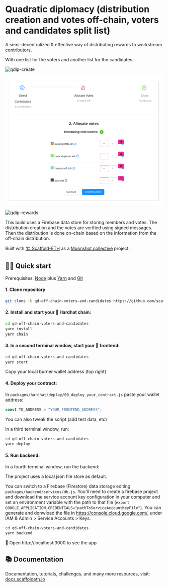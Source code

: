 # Quadratic diplomacy (distribution creation and votes off-chain, voters and candidates split list)

A semi-decentralized & effective way of distributing rewards to workstream contributors.

With one list for the voters and another list for the candidates.

![qdip-create](https://user-images.githubusercontent.com/466652/139717035-12cfc65a-7234-40f7-a8c9-5722337201c0.png)

![Preview](preview.png)

![qdip-rewards](https://user-images.githubusercontent.com/466652/139717062-bf07094a-844b-40d4-a2bd-b21cbb48c6a5.png)

This build uses a Firebase data store for storing members and votes. The distribution creation and the votes are verified using signed messages. Then the distribution is done on-chain based on the information from the off-chain distribution.

Built with [🏗 Scaffold-ETH](https://github.com/austintgriffith/scaffold-eth) as a [Moonshot collective](https://moonshotcollective.space/) project.

## 🏄‍♂️ Quick start

Prerequisites: [Node](https://nodejs.org/en/download/) plus [Yarn](https://classic.yarnpkg.com/en/docs/install/) and [Git](https://git-scm.com/downloads)

#### 1. Clone repository

```bash
git clone -b qd-off-chain-voters-and-candidates https://github.com/scaffold-eth/scaffold-eth.git qd-off-chain-voters-and-candidates
```

#### 2. Install and start your 👷‍ Hardhat chain:

```bash
cd qd-off-chain-voters-and-candidates
yarn install
yarn chain
```

#### 3. In a second terminal window, start your 📱 frontend:

```bash
cd qd-off-chain-voters-and-candidates
yarn start
```

Copy your local burner wallet address (top right)

#### 4. Deploy your contract:

In `packages/hardhat/deploy/00_deploy_your_contract.js` paste your wallet address:

```js
const TO_ADDRESS = "YOUR_FRONTEND_ADDRESS";
```

You can also tweak the script (add test data, etc)

In a third terminal window, run:

```bash
cd qd-off-chain-voters-and-candidates
yarn deploy
```

#### 5. Run backend:

In a fourth terminal window, run the backend:

The project uses a local json file store as default.

You can switch to a Firebase (Firestore) data storage editing ```packages/backend/services/db.js```. You'll need to create a firebase project and download the service account key configuration in your computer and set an environment variable with the path to that file (```export GOOGLE_APPLICATION_CREDENTIALS="pathToServiceAccountKeyFile"```). You can generate and donwload the file in https://console.cloud.google.com/, under IAM & Admin > Service Accounts > Keys.

```bash
cd qd-off-chain-voters-and-candidates
yarn backend
```

📱 Open http://localhost:3000 to see the app

## 📚 Documentation

Documentation, tutorials, challenges, and many more resources, visit: [docs.scaffoldeth.io](https://docs.scaffoldeth.io)
